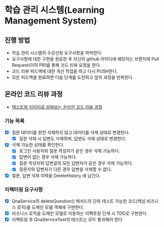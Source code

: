 # 학습 관리 시스템(Learning Management System)
## 진행 방법
* 학습 관리 시스템의 수강신청 요구사항을 파악한다.
* 요구사항에 대한 구현을 완료한 후 자신의 github 아이디에 해당하는 브랜치에 Pull Request(이하 PR)를 통해 코드 리뷰 요청을 한다.
* 코드 리뷰 피드백에 대한 개선 작업을 하고 다시 PUSH한다.
* 모든 피드백을 완료하면 다음 단계를 도전하고 앞의 과정을 반복한다.

## 온라인 코드 리뷰 과정
* [텍스트와 이미지로 살펴보는 온라인 코드 리뷰 과정](https://github.com/next-step/nextstep-docs/tree/master/codereview)

### 기능 목록
- [X] 질문 데이터를 완전 삭제하지 않고 데이터를 삭제 상태로 변경한다.
    - [X] 질문 삭제 시 답변도 삭제하며, 답변도 삭제 상태로 변경한다.
- [X] 삭제 가능한 상태를 확인한다.
    - [X] 로그인 사용자와 질문 작성자가 같은 경우 삭제 가능하다.
    - [X] 답변이 없는 경우 삭제 가능하다.
    - [X] 질문 작성자와 답변글의 모든 답변자가 같은 경우 삭제 가능하다.
    - [X] 질문자와 답변자가 다른 경우 답변을 삭제할 수 없다.
- [X] 질문, 답변 삭제 이력을 DeleteHistory 에 남긴다.

### 리팩터링 요구사항
- [X] QnaService의 deleteQuestion() 메서드의 단위 테스트 가능한 코드(핵심 비즈니스 로직)를 도메인 모델 객체에 구현한다.
- [X] 비즈니스 로직을 도메인 모델로 이동하는 리팩토링 단계 시 TDD로 구현한다.
- [X] 리팩토링 후 QnaServiceTest의 테스트는 모두 통과해야 한다
